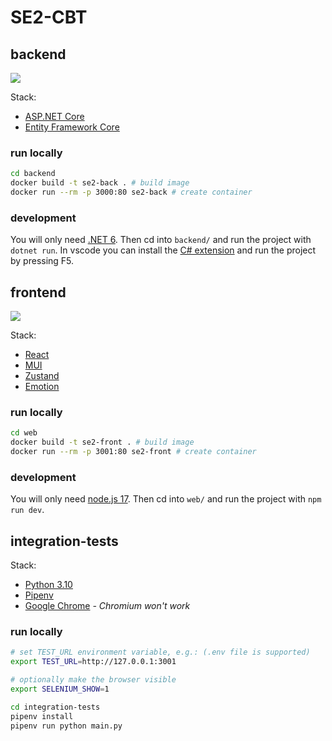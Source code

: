 # SE2-CBT

## backend

[![](https://github.com/shilangyu/SE2-CBT/workflows/backend-ci/badge.svg)](https://github.com/shilangyu/SE2-CBT/actions)

Stack:

- [ASP.NET Core](https://github.com/dotnet/aspnetcore)
- [Entity Framework Core](https://github.com/dotnet/efcore)

### run locally

```sh
cd backend
docker build -t se2-back . # build image
docker run --rm -p 3000:80 se2-back # create container
```

### development

You will only need [.NET 6](https://dotnet.microsoft.com/en-us/download). Then cd into `backend/` and run the project with `dotnet run`. In vscode you can install the [C# extension](https://marketplace.visualstudio.com/items?itemName=ms-dotnettools.csharp) and run the project by pressing F5.

## frontend

[![](https://github.com/shilangyu/SE2-CBT/workflows/web-ci/badge.svg)](https://github.com/shilangyu/SE2-CBT/actions)

Stack:

- [React](https://reactjs.org)
- [MUI](https://mui.com)
- [Zustand](https://zustand-demo.pmnd.rs)
- [Emotion](https://emotion.sh)

### run locally

```sh
cd web
docker build -t se2-front . # build image
docker run --rm -p 3001:80 se2-front # create container
```

### development

You will only need [node.js 17](https://nodejs.org/en/download/current/). Then cd into `web/` and run the project with `npm run dev`.

## integration-tests

Stack:

- [Python 3.10](https://www.python.org)
- [Pipenv](https://pipenv-es.readthedocs.io/es/stable/)
- [Google Chrome](https://www.google.com/chrome/) *- Chromium won't work*

### run locally

```sh
# set TEST_URL environment variable, e.g.: (.env file is supported)
export TEST_URL=http://127.0.0.1:3001

# optionally make the browser visible
export SELENIUM_SHOW=1

cd integration-tests
pipenv install
pipenv run python main.py
```
